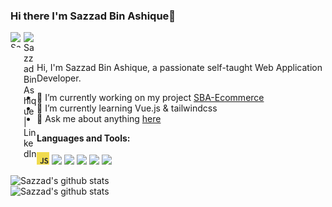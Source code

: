 

<!--
**sazzadbinashique/sazzadbinashique** is a ✨ _special_ ✨ repository because its `README.md` (this file) appears on your GitHub profile.

Here are some ideas to get you started:

- 🔭 I’m currently working on ...
- 🌱 I’m currently learning ...
- 👯 I’m looking to collaborate on ...
- 🤔 I’m looking for help with ...
- 💬 Ask me about ...
- 📫 How to reach me: ...
- 😄 Pronouns: ...
- ⚡ Fun fact: ...
-->
### Hi there I'm Sazzad Bin Ashique👋

<a href="https://facebook.com/sazzadbinashique"  target="_blank">
  <img align="left" alt="Sazzad Bin Ashique | Facebook" width="21px" style="height: 25px;" src="https://www.logo.wine/a/logo/Facebook/Facebook-f_Logo-Blue-Logo.wine.svg" />
</a>
<a href="https://www.linkedin.com/in/sazzadbinashique/" target="_blank">
  <img align="left" alt="Sazzad Bin Ashique | LinkedIn" width="21px" src="https://cdn-icons-png.flaticon.com/512/174/174857.png" />
</a>
<br />
<br />

Hi, I'm Sazzad Bin Ashique, a passionate self-taught Web Application Developer.

- 🔭 I’m currently working on my project [SBA-Ecommerce](https://github.com/sazzadbinashique/sba-ecommerce)
- 🌱 I’m currently learning Vue.js & tailwindcss
- 💬 Ask me about anything [here](https://github.com/sazzadbinashique/sazzadbinashique/issues)

**Languages and Tools:**  

<code><img height="20" src="https://raw.githubusercontent.com/github/explore/80688e429a7d4ef2fca1e82350fe8e3517d3494d/topics/javascript/javascript.png"></code>
<code><img height="20" src="https://laravel.com/img/favicon/favicon.ico"></code>
<code><img height="20" src="https://www.php.net/favicon.ico"></code>
<code><img height="20" src="https://vuejs.org/images/logo.png"></code> 
<code><img height="20" src="https://tailwindcss.com/favicons/apple-touch-icon.png"></code> 
<code><img height="20" src="https://getbootstrap.com/docs/5.3/assets/img/favicons/favicon-32x32.png"></code> 


![Sazzad's github stats](https://github-readme-stats.vercel.app/api?username=sazzadbinashique&count_private=true)
<br/>
![Sazzad's github stats](https://github-readme-stats.vercel.app/api/top-langs/?username=sazzadbinashique&count_private=true)
